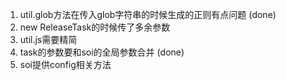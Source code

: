 1. util.glob方法在传入glob字符串的时候生成的正则有点问题 (done)
3. new ReleaseTask的时候传了多余参数
4. util.js需要精简
5. task的参数要和soi的全局参数合并 (done)
6. soi提供config相关方法